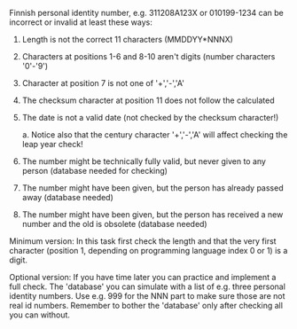 Finnish personal identity number, e.g. 311208A123X or 010199-1234 can be incorrect or invalid at least these ways:

1.	Length is not the correct 11 characters (MMDDYY*NNNX)

1.	Characters at positions 1-6 and 8-10 aren't digits (number characters '0'-'9')

1.	Character at position 7 is not one of '+','-','A'

1.	The checksum character at position 11 does not follow the calculated 

1.	The date is not a valid date (not checked by the checksum character!)

	a.	Notice also that the century character '+','-','A' will affect checking the leap year check!

1.	The number might be technically fully valid, but never given to any person (database needed for checking)

1.	The number might have been given, but the person has already passed away (database needed)

1.	The number might have been given, but the person has received a new number and the old is obsolete (database needed)

Minimum version: In this task first check the length and that the very first character (position 1, depending on programming language index 0 or 1) is a digit.

Optional version: If you have time later you can practice and implement a full check. The 'database' you can simulate with a list of e.g. three personal identity numbers. Use e.g. 999 for the NNN part to make sure those are not real id numbers. Remember to bother the 'database' only after checking all you can without.
